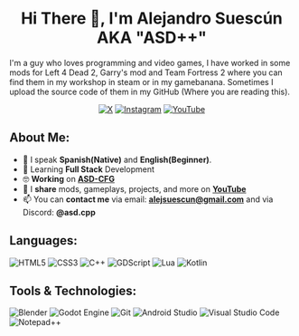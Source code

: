 <h1 align="center">Hi There 👋, I'm Alejandro Suescún AKA "ASD++"</h1>
I'm a guy who loves programming and video games, I have worked in some mods for Left 4 Dead 2, Garry's mod and Team Fortress 2 where you can find them in my workshop in steam or in my gamebanana. Sometimes I upload the source code of them in my GitHub (Where you are reading this).

<div align="center">

<a href="https://twitter.com/asd_cpp" target="blank">![X](https://img.shields.io/badge/X-%23000000.svg?style=for-the-badge&logo=X&logoColor=white)</a>
<a href="https://www.instagram.com/asd.cpp" target="blank">![Instagram](https://img.shields.io/badge/Instagram-%23E4405F.svg?style=for-the-badge&logo=Instagram&logoColor=white)</a>
<a href="https://youtube.com/@asd-cpp" target="blank">![YouTube](https://img.shields.io/badge/YouTube-%23FF0000.svg?style=for-the-badge&logo=YouTube&logoColor=white)</a>
    
</div>





## About Me:
- 💬 I speak **Spanish(Native)** and **English(Beginner)**.
- 🚀 Learning **Full Stack** Development
- 🤓 **Working** on **[ASD-CFG](https://github.com/alej-suescun/ASD-CFG)**
- 🎥 I **share** mods, gameplays, projects, and more on <a href="https://youtube.com/@asd-cpp" target="blank">**YouTube**</a>
- 📫 You can **contact me** via email: <a href="mailto:alejsuescun@gmail.com" target="blank">**alejsuescun@gmail.com**</a> and via Discord: **@asd.cpp**

## Languages:
![HTML5](https://img.shields.io/badge/html5-%23E34F26.svg?style=for-the-badge&logo=html5&logoColor=white)
![CSS3](https://img.shields.io/badge/css3-%231572B6.svg?style=for-the-badge&logo=css3&logoColor=white)
![C++](https://img.shields.io/badge/c++-%2300599C.svg?style=for-the-badge&logo=c%2B%2B&logoColor=white)
![GDScript](https://img.shields.io/badge/GDScript-%2374267B.svg?style=for-the-badge&logo=godotengine&logoColor=white)
![Lua](https://img.shields.io/badge/lua-%232C2D72.svg?style=for-the-badge&logo=lua&logoColor=white)
![Kotlin](https://img.shields.io/badge/kotlin-%237F52FF.svg?style=for-the-badge&logo=kotlin&logoColor=white)

## Tools & Technologies:
![Blender](https://img.shields.io/badge/blender-%23F5792A.svg?style=for-the-badge&logo=blender&logoColor=white)
![Godot Engine](https://img.shields.io/badge/GODOT-%23FFFFFF.svg?style=for-the-badge&logo=godot-engine)
![Git](https://img.shields.io/badge/git-%23F05033.svg?style=for-the-badge&logo=git&logoColor=white)
![Android Studio](https://img.shields.io/badge/android%20studio-346ac1?style=for-the-badge&logo=android%20studio&logoColor=white)
![Visual Studio Code](https://img.shields.io/badge/Visual%20Studio%20Code-0078d7.svg?style=for-the-badge&logo=visual-studio-code&logoColor=white)
![Notepad++](https://img.shields.io/badge/Notepad++-90E59A.svg?style=for-the-badge&logo=notepad%2b%2b&logoColor=black)
<!--


**alej-suescun/alej-suescun** is a ✨ _special_ ✨ repository because its `README.md` (this file) appears on your GitHub profile.

Here are some ideas to get you started:

- 🔭 I’m currently working on ...
- 🌱 I’m currently learning ...
- 👯 I’m looking to collaborate on ...
- 🤔 I’m looking for help with ...
- 💬 Ask me about ...
- 📫 How to reach me: ...
- 😄 Pronouns: ...
- ⚡ Fun fact: ...
-->


